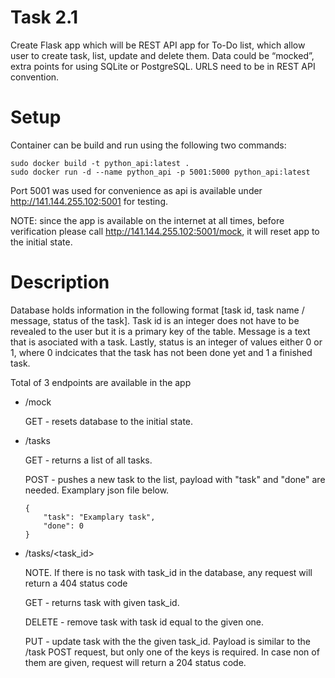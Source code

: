 # Task 2.1

Create Flask app which will be REST API app for To-Do list, which allow
user to create task, list, update and delete them. Data could be “mocked”, extra
points for using SQLite or PostgreSQL. URLS need to be in REST API
convention.

# Setup

Container can be build and run using the following two commands:
```
sudo docker build -t python_api:latest .
sudo docker run -d --name python_api -p 5001:5000 python_api:latest
```

Port 5001 was used for convenience as api is available under http://141.144.255.102:5001 for testing.

NOTE: since the app is available on the internet at all times, before verification please call http://141.144.255.102:5001/mock,
it will reset app to the initial state.

# Description

Database holds information in the following format [task id, task name / message, status of the task]. Task id is an integer does not have to be revealed to the user but it is a primary key of the table. Message is a text that is asociated with a task. Lastly, status is an integer of values either 0 or 1, where 0 indcicates that the task has not been done yet and 1 a finished task.

Total of 3 endpoints are available in the app

* /mock

    GET - resets database to the initial state.

* /tasks

    GET - returns a list of all tasks.
    
    POST - pushes a new task to the list, payload with "task" and "done" are needed. Examplary json file below.
   
    ```
    {
        "task": "Examplary task",
        "done": 0
    }
    ```

* /tasks/<task_id>

    NOTE. If there is no task with task_id in the database, any request will return a 404 status code

    GET - returns task with given task_id.
    
    DELETE - remove task with task id equal to the given one.
    
    PUT - update task with the the given task_id. Payload is similar to the /task POST request, but only
    one of the keys is required. In case non of them are given, request will return a 204 status code.